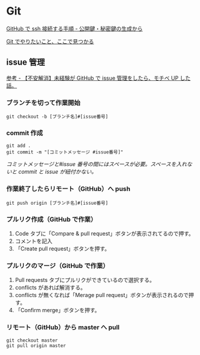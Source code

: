 # Git

[GitHub で ssh 接続する手順 - 公開鍵・秘密鍵の生成から](https://qiita.com/shizuma/items/2b2f873a0034839e47ce)

[Git でやりたいこと、ここで見つかる](https://qiita.com/shimotaroo/items/b73d896ace10894fd290)

## issue 管理

[参考 - 【不安解消】未経験が GitHub で issue 管理をしたら、モチベ UP した話。](https://qiita.com/yamken/items/a9db6b07142ca8bfd19e)

### ブランチを切って作業開始

```
git checkout -b [ブランチ名]#[issue番号]
```

### commit 作成

```
git add .
git commit -m "[コミットメッセージ #issue番号]"
```

_コミットメッセージと#issue 番号の間にはスペースが必要。スペースを入れないと commit と issue が紐付かない。_

### 作業終了したらリモート（GitHub）へ push

```
git push origin [ブランチ名]#[issue番号]
```

### プルリク作成（GitHub で作業）

1. Code タブに「Compare & pull request」ボタンが表示されてるので押す。
1. コメントを記入
1. 「Create pull request」ボタンを押す。

### プルリクのマージ（GitHub で作業）

1. Pull requests タブにプルリクができているので選択する。
1. conflicts があれば解消する。
1. conflicts が無くなれば「Merage pull request」ボタンが表示されるので押す。
1. 「Confirm merge」ボタンを押す。

### リモート（GitHub）から master へ pull

```
git checkout master
git pull origin master
```
